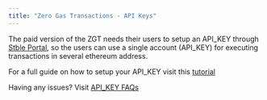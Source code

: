 ```yaml
---
title: "Zero Gas Transactions - API Keys"
---
```


The paid version of the ZGT needs their users to setup an API_KEY through [Stble Portal](https://portal.stble.io), so the users can use a single account (API_KEY) for executing transactions in several ethereum address.

For a full guide on how to setup your API_KEY visit this [tutorial](/builders/register_for_api_key)

Having any issues? Visit [API_KEY FAQs](/how_it_works/api_faqs)
